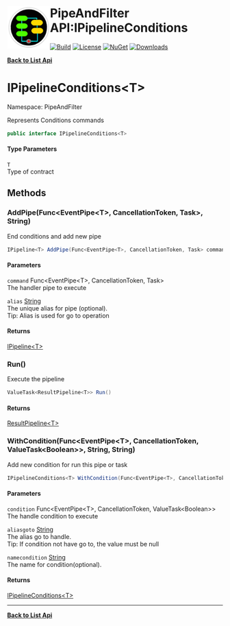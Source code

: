 # <img align="left" width="100" height="100" src="../images/icon.png">PipeAndFilter API:IPipelineConditions<T> 

[![Build](https://github.com/FRACerqueira/PipeAndFilter/workflows/Build/badge.svg)](https://github.com/FRACerqueira/PipeAndFilter/actions/workflows/build.yml)
[![License](https://img.shields.io/badge/License-MIT-brightgreen.svg)](https://github.com/FRACerqueira/PipeAndFilter/blob/master/LICENSE)
[![NuGet](https://img.shields.io/nuget/v/PipeAndFilter)](https://www.nuget.org/packages/PipeAndFilter/)
[![Downloads](https://img.shields.io/nuget/dt/PipeAndFilter)](https://www.nuget.org/packages/PipeAndFilter/)

[**Back to List Api**](./apis.md)

# IPipelineConditions&lt;T&gt;

Namespace: PipeAndFilter

Represents Conditions commands

```csharp
public interface IPipelineConditions<T>
```

#### Type Parameters

`T`<br>
Type of contract

## Methods

### <a id="methods-addpipe"/>**AddPipe(Func&lt;EventPipe&lt;T&gt;, CancellationToken, Task&gt;, String)**

End conditions and add new pipe

```csharp
IPipeline<T> AddPipe(Func<EventPipe<T>, CancellationToken, Task> command, string alias)
```

#### Parameters

`command` Func&lt;EventPipe&lt;T&gt;, CancellationToken, Task&gt;<br>
The handler pipe to execute

`alias` [String](https://docs.microsoft.com/en-us/dotnet/api/system.string)<br>
The unique alias for pipe (optional).
 <br>Tip: Alias is used for go to operation

#### Returns

[IPipeline&lt;T&gt;](./pipeandfilter.ipipeline-1.md)

### <a id="methods-run"/>**Run()**

Execute the pipeline

```csharp
ValueTask<ResultPipeline<T>> Run()
```

#### Returns

[ResultPipeline&lt;T&gt;](./pipeandfilter.resultpipeline-1.md)

### <a id="methods-withcondition"/>**WithCondition(Func&lt;EventPipe&lt;T&gt;, CancellationToken, ValueTask&lt;Boolean&gt;&gt;, String, String)**

Add new condition for run this pipe or task

```csharp
IPipelineConditions<T> WithCondition(Func<EventPipe<T>, CancellationToken, ValueTask<Boolean>> condition, string aliasgoto, string namecondition)
```

#### Parameters

`condition` Func&lt;EventPipe&lt;T&gt;, CancellationToken, ValueTask&lt;Boolean&gt;&gt;<br>
The handle condition to execute

`aliasgoto` [String](https://docs.microsoft.com/en-us/dotnet/api/system.string)<br>
The alias go to handle.
 <br>Tip: If condition not have go to, the value must be null

`namecondition` [String](https://docs.microsoft.com/en-us/dotnet/api/system.string)<br>
The name for condition(optional).

#### Returns

[IPipelineConditions&lt;T&gt;](./pipeandfilter.ipipelineconditions-1.md)


- - -
[**Back to List Api**](./apis.md)
